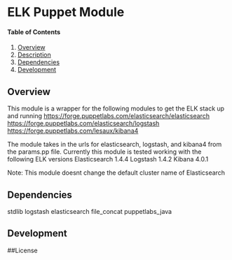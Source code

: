 # ELK Puppet Module

#### Table of Contents
1. [Overview](#overview)
2. [Description](#description)
3. [Dependencies](#dependencies)
4. [Development](#development)

## Overview
This module is a wrapper for the following modules to get the ELK stack up and running
https://forge.puppetlabs.com/elasticsearch/elasticsearch
https://forge.puppetlabs.com/elasticsearch/logstash
https://forge.puppetlabs.com/lesaux/kibana4

The module takes in the urls for elasticsearch, logstash, and kibana4 from the params.pp file.
Currently this module is tested working with the following ELK versions
Elasticsearch 1.4.4
Logstash 1.4.2
Kibana 4.0.1

Note: This module doesnt change the default cluster name of Elasticsearch

## Dependencies
stdlib
logstash
elasticsearch
file_concat
puppetlabs_java

## Development

##License
